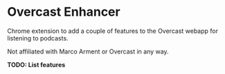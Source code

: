 Overcast Enhancer
=====

Chrome extension to add a couple of features to the Overcast webapp for listening to podcasts.

Not affiliated with Marco Arment or Overcast in any way.

**TODO: List features**